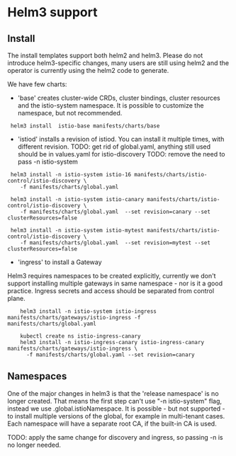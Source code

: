 # Helm3 support

## Install

The install templates support both helm2 and helm3. Please do not introduce helm3-specific changes, many
users are still using helm2 and the operator is currently using the helm2 code to generate.

We have few charts:

- 'base' creates cluster-wide CRDs, cluster bindings, cluster resources and the istio-system namespace.
  It is possible to customize the namespace, but not recommended.

```shell script
 helm3 install  istio-base manifests/charts/base
```

- 'istiod' installs a revision of istiod.  You can install it multiple times, with different revision.
TODO: get rid of global.yaml, anything still used should be in values.yaml for istio-discovery
TODO: remove the need to pass -n istio-system

```shell script
 helm3 install -n istio-system istio-16 manifests/charts/istio-control/istio-discovery \
    -f manifests/charts/global.yaml

 helm3 install -n istio-system istio-canary manifests/charts/istio-control/istio-discovery \
    -f manifests/charts/global.yaml  --set revision=canary --set clusterResources=false

 helm3 install -n istio-system istio-mytest manifests/charts/istio-control/istio-discovery \
    -f manifests/charts/global.yaml  --set revision=mytest --set clusterResources=false
```

- 'ingress' to install a Gateway

Helm3 requires namespaces to be created explicitly, currently we don't support installing multiple gateways in same
namespace - nor is it a good practice. Ingress secrets and access should be separated from control plane.

```shell script
    helm3 install -n istio-system istio-ingress manifests/charts/gateways/istio-ingress -f manifests/charts/global.yaml

    kubectl create ns istio-ingress-canary
    helm3 install -n istio-ingress-canary istio-ingress-canary manifests/charts/gateways/istio-ingress \
      -f manifests/charts/global.yaml --set revision=canary
```

## Namespaces

One of the major changes in helm3 is that the 'release namespace' is no longer created.
That means the first step can't use "-n istio-system" flag, instead we use .global.istioNamespace.
It is possible - but not supported - to install multiple versions of the global, for example in
multi-tenant cases. Each namespace will have a separate root CA, if the built-in CA is used.

TODO: apply the same change for discovery and ingress, so passing -n is no longer needed.

